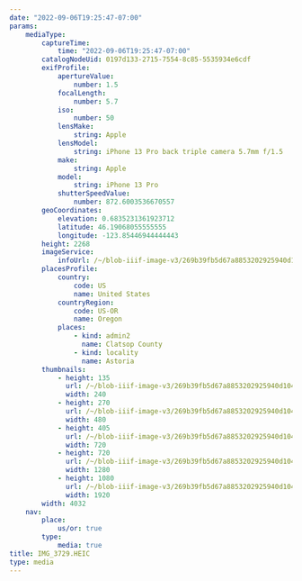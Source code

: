 ```yaml
---
date: "2022-09-06T19:25:47-07:00"
params:
    mediaType:
        captureTime:
            time: "2022-09-06T19:25:47-07:00"
        catalogNodeUid: 0197d133-2715-7554-8c85-5535934e6cdf
        exifProfile:
            apertureValue:
                number: 1.5
            focalLength:
                number: 5.7
            iso:
                number: 50
            lensMake:
                string: Apple
            lensModel:
                string: iPhone 13 Pro back triple camera 5.7mm f/1.5
            make:
                string: Apple
            model:
                string: iPhone 13 Pro
            shutterSpeedValue:
                number: 872.6003536670557
        geoCoordinates:
            elevation: 0.6835231361923712
            latitude: 46.19068055555555
            longitude: -123.85446944444443
        height: 2268
        imageService:
            infoUrl: /~/blob-iiif-image-v3/269b39fb5d67a8853202925940d104e320ef39d6d7963d80b54ea531feb6bea7/info.json
        placesProfile:
            country:
                code: US
                name: United States
            countryRegion:
                code: US-OR
                name: Oregon
            places:
                - kind: admin2
                  name: Clatsop County
                - kind: locality
                  name: Astoria
        thumbnails:
            - height: 135
              url: /~/blob-iiif-image-v3/269b39fb5d67a8853202925940d104e320ef39d6d7963d80b54ea531feb6bea7/full/240%2C135/0/default.jpg
              width: 240
            - height: 270
              url: /~/blob-iiif-image-v3/269b39fb5d67a8853202925940d104e320ef39d6d7963d80b54ea531feb6bea7/full/480%2C270/0/default.jpg
              width: 480
            - height: 405
              url: /~/blob-iiif-image-v3/269b39fb5d67a8853202925940d104e320ef39d6d7963d80b54ea531feb6bea7/full/720%2C405/0/default.jpg
              width: 720
            - height: 720
              url: /~/blob-iiif-image-v3/269b39fb5d67a8853202925940d104e320ef39d6d7963d80b54ea531feb6bea7/full/1280%2C720/0/default.jpg
              width: 1280
            - height: 1080
              url: /~/blob-iiif-image-v3/269b39fb5d67a8853202925940d104e320ef39d6d7963d80b54ea531feb6bea7/full/1920%2C1080/0/default.jpg
              width: 1920
        width: 4032
    nav:
        place:
            us/or: true
        type:
            media: true
title: IMG_3729.HEIC
type: media
---
```

